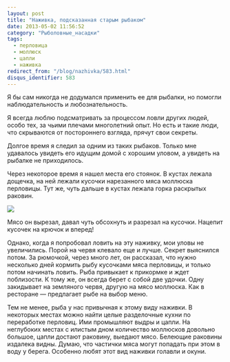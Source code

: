 ```yaml
---
layout: post
title: "Наживка, подсказанная старым рыбаком"
date: 2013-05-02 11:56:52
category: "Рыболовные_насадки"
tags:
  - перловица
  - моллюск
  - цапли
  - наживка
redirect_from: "/blog/nazhivka/583.html"
disqus_identifier: 583
---
```

Я бы сам никогда не додумался применить ее для рыбалки, но помогли
наблюдательность и любознательность.

Я всегда люблю подсматривать за процессом ловли других людей, особо тех,
за чьими плечами многолетний опыт. Но есть и такие люди, что скрываются
от постороннего взгляда, прячут свои секреты.

Долгое время я следил за одним из таких рыбаков. Только мне удавалось
увидеть его идущим домой с хорошим уловом, а увидеть на рыбалке не
приходилось.

Через некоторое время я нашел места его стоянок. В кустах лежала
дощечка, на ней лежали кусочки нарезанного мяса моллюска перловицы. Тут
же, чуть дальше в кустах лежала горка раскрытых раковин.

![](http://fishingguru.ru/uploads/images/00/00/01/2013/10/12/543787.jpg)

Мясо он вырезал, давал чуть обсохнуть и разрезал на кусочки. Нацепит
кусочек на крючок и вперед!

Однако, когда я попробовал ловить на эту наживку, мои уловы не
увеличились. Порой на червя клевало еще и лучше. Секрет выяснился потом.
За рюмочкой, через много лет, он рассказал, что нужно несколько дней
кормить рыбу кусочками мяса перловицы, и только потом начинать ловить.
Рыба привыкает к прикормке и ждет поблизости. К тому же, он всегда берет
с собой две удочки. Одну закидывает на земляного червя, другую на мясо
моллюска. Как в ресторане — предлагает рыбе на выбор меню.

Тем не менее, рыба у нас привычная к этому виду наживки. В некоторых
местах можно найти целые разделочные кухни по переработке перловиц. Ими
промышляют выдры и цапли. На неглубоких местах с илистым дном количество
моллюсков довольно большое, цапли достают раковину, выедают мясо.
Белеющие раковины издалека видны. Думаю, что частички мяса могут
попадать при этом в воду у берега. Особенно любят этот вид наживки
голавли и окуни.
